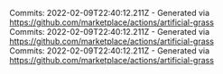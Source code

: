 Commits: 2022-02-09T22:40:12.211Z - Generated via https://github.com/marketplace/actions/artificial-grass
<br>
Commits: 2022-02-09T22:40:12.211Z - Generated via https://github.com/marketplace/actions/artificial-grass
<br>
Commits: 2022-02-09T22:40:12.211Z - Generated via https://github.com/marketplace/actions/artificial-grass
<br>

